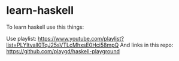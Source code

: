 # learn-haskell

To learn haskell use this things:

Use playlist: https://www.youtube.com/playlist?list=PLYItvall0TqJ25sVTLcMhxsE0Hci58mpQ
And links in this repo: https://github.com/playgd/haskell-playground

